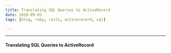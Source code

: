 ```yaml
---
title: Translating SQL Queries to ActiveRecord
date: 2020-09-03
tags: [blog, ruby, rails, activerecord, sql]

---
```


<hr>

#### Translating SQL Queries to ActiveRecord
